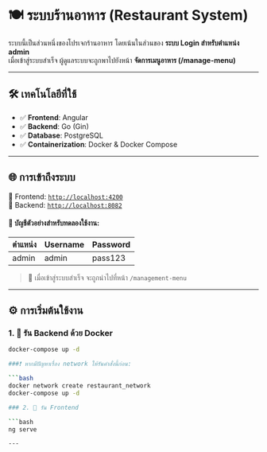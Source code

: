 # 🍽️ ระบบร้านอาหาร (Restaurant System)

ระบบนี้เป็นส่วนหนึ่งของโปรเจกร้านอาหาร โดยเน้นในส่วนของ **ระบบ Login สำหรับตำแหน่ง admin**  
เมื่อเข้าสู่ระบบสำเร็จ ผู้ดูแลระบบจะถูกพาไปยังหน้า **จัดการเมนูอาหาร (/manage-menu)**

---

## 🛠️ เทคโนโลยีที่ใช้

- ✅ **Frontend**: Angular  
- ✅ **Backend**: Go (Gin)  
- ✅ **Database**: PostgreSQL  
- ✅ **Containerization**: Docker & Docker Compose

---

## 🌐 การเข้าถึงระบบ

📍 Frontend: [`http://localhost:4200`](http://localhost:4200)  
📍 Backend: [`http://localhost:8082`](http://localhost:8082)

#### 🔐 บัญชีตัวอย่างสำหรับทดลองใช้งาน:

| ตำแหน่ง | Username | Password |
|---------|----------|----------|
| admin   | admin    | pass123  |

> 🧭 เมื่อเข้าสู่ระบบสำเร็จ จะถูกนำไปที่หน้า `/management-menu`

---

## ⚙️ การเริ่มต้นใช้งาน

### 1. 🐳 รัน Backend ด้วย Docker

```bash
docker-compose up -d

###❗ หากมีปัญหาเรื่อง network ให้รันคำสั่งนี้ก่อน:

```bash
docker network create restaurant_network
docker-compose up -d

### 2. 🐳 รัน Frontend

```bash
ng serve

---